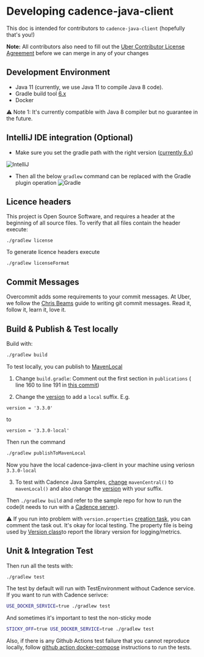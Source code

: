 # Developing cadence-java-client

This doc is intended for contributors to `cadence-java-client` (hopefully that's you!)

**Note:** All contributors also need to fill out the [Uber Contributor License Agreement](http://t.uber.com/cla) before we can merge in any of your changes

## Development Environment

* Java 11 (currently, we use Java 11 to compile Java 8 code).
* Gradle build tool [6.x](https://github.com/uber/cadence-java-client/blob/master/gradle/wrapper/gradle-wrapper.properties)
* Docker

:warning: Note 1: It's currently compatible with Java 8 compiler but no guarantee in the future.

## IntelliJ IDE integration (Optional)

* Make sure you set the gradle path with the right version ([currently 6.x](https://github.com/uber/cadence-java-client/blob/master/gradle/wrapper/gradle-wrapper.properties))

![IntelliJ](https://user-images.githubusercontent.com/4523955/135696878-81c1e62e-eb04-45e6-9bcb-785ac38b6607.png)

* Then all the below `gradlew` command can be replaced with the Gradle plugin operation
![Gradle](https://user-images.githubusercontent.com/4523955/135696922-d43bc36d-18a4-4b7b-adee-0fe8300bf855.png)

## Licence headers

This project is Open Source Software, and requires a header at the beginning of
all source files. To verify that all files contain the header execute:

```lang=bash
./gradlew license
```

To generate licence headers execute

```lang=bash
./gradlew licenseFormat
```

## Commit Messages

Overcommit adds some requirements to your commit messages. At Uber, we follow the
[Chris Beams](http://chris.beams.io/posts/git-commit/) guide to writing git
commit messages. Read it, follow it, learn it, love it.


##  Build & Publish & Test locally
Build with:

```bash
./gradlew build
```

To test locally, you can publish to [MavenLocal](https://docs.gradle.org/current/userguide/declaring_repositories.html#sec:case-for-maven-local)

1. Change `build.gradle`:
Comment out the first section in `publications` ( line 160 to line 191 in [this commit](https://github.com/uber/cadence-java-client/blob/c9ec6786aa9f866b0310292ea3ee5df63adc8799/build.gradle#L160))

2. Change the [version](https://github.com/uber/cadence-java-client/blob/c9ec6786aa9f866b0310292ea3ee5df63adc8799/build.gradle#L43) to add a `local` suffix. E.g.
```
version = '3.3.0'
````
to
```
version = '3.3.0-local'
```
Then run the command
```bash
./gradlew publishToMavenLocal
```
Now you have the local cadence-java-client in your machine using veriosn `3.3.0-local`

3. To test with Cadence Java Samples, [change](https://github.com/uber/cadence-java-samples/blob/master/build.gradle#L32) `mavenCentral()` to `mavenLocal()`
and also change the [version](https://github.com/uber/cadence-java-samples/blob/a79d8d6e5860cf9986bf549fc1f96badecb09f8f/build.gradle#L38) with your suffix.

Then `./gradlew build` and refer to the sample repo for how to run the code(it needs to run with a [Cadence server](https://github.com/uber/cadence)).

:warning: If you run into problem with `version.properties` [creation task](https://github.com/uber/cadence-java-client/blob/c9ec6786aa9f866b0310292ea3ee5df63adc8799/build.gradle#L109), you can comment the task out. It's okay for local testing.
The property file is being used by [Version class](https://github.com/uber/cadence-java-client/blob/master/src/main/java/com/uber/cadence/internal/Version.java#L39)to report the library version for logging/metrics.

## Unit & Integration Test

Then run all the tests with:

```bash
./gradlew test
```

The test by default will run with TestEnvironment without Cadence service. If you want to run with Cadence serivce:
```bash
USE_DOCKER_SERVICE=true ./gradlew test
```
And sometimes it's important to test the non-sticky mode
```bash
STICKY_OFF=true USE_DOCKER_SERVICE=true ./gradlew test
```

Also, if there is any Github Actions test failure that you cannot reproduce locally,
follow [github action docker-compose](./docker/github_actions/README.md) instructions to run the tests.
